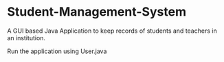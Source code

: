 # Student-Management-System
A GUI based Java Application to keep records of students and teachers in an institution.

Run the application using User.java
